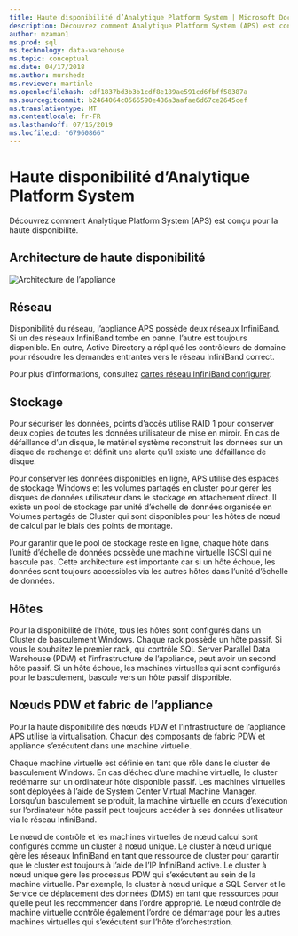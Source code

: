 ```yaml
---
title: Haute disponibilité d’Analytique Platform System | Microsoft Docs
description: Découvrez comment Analytique Platform System (APS) est conçu pour la haute disponibilité.
author: mzaman1
ms.prod: sql
ms.technology: data-warehouse
ms.topic: conceptual
ms.date: 04/17/2018
ms.author: murshedz
ms.reviewer: martinle
ms.openlocfilehash: cdf1837bd3b3b1cdf8e189ae591cd6fbff58387a
ms.sourcegitcommit: b2464064c0566590e486a3aafae6d67ce2645cef
ms.translationtype: MT
ms.contentlocale: fr-FR
ms.lasthandoff: 07/15/2019
ms.locfileid: "67960866"
---
```

# <a name="analytics-platform-system-high-availability"></a>Haute disponibilité d’Analytique Platform System
Découvrez comment Analytique Platform System (APS) est conçu pour la haute disponibilité.  
  
## <a name="high-availability-architecture"></a>Architecture de haute disponibilité  
![Architecture de l’appliance](media/appliance-architecture.png "architecture de l’Appliance")  
  
## <a name="network"></a>Réseau  
Disponibilité du réseau, l’appliance APS possède deux réseaux InfiniBand. Si un des réseaux InfiniBand tombe en panne, l’autre est toujours disponible. En outre, Active Directory a répliqué les contrôleurs de domaine pour résoudre les demandes entrantes vers le réseau InfiniBand correct.  
  
Pour plus d’informations, consultez [cartes réseau InfiniBand configurer](configure-infiniband-network-adapters.md).  
  
## <a name="storage"></a>Stockage  
Pour sécuriser les données, points d’accès utilise RAID 1 pour conserver deux copies de toutes les données utilisateur de mise en miroir. En cas de défaillance d’un disque, le matériel système reconstruit les données sur un disque de rechange et définit une alerte qu’il existe une défaillance de disque.  
  
Pour conserver les données disponibles en ligne, APS utilise des espaces de stockage Windows et les volumes partagés en cluster pour gérer les disques de données utilisateur dans le stockage en attachement direct. Il existe un pool de stockage par unité d’échelle de données organisée en Volumes partagés de Cluster qui sont disponibles pour les hôtes de nœud de calcul par le biais des points de montage.  
  
Pour garantir que le pool de stockage reste en ligne, chaque hôte dans l’unité d’échelle de données possède une machine virtuelle ISCSI qui ne bascule pas. Cette architecture est importante car si un hôte échoue, les données sont toujours accessibles via les autres hôtes dans l’unité d’échelle de données.  
  
## <a name="hosts"></a>Hôtes  
Pour la disponibilité de l’hôte, tous les hôtes sont configurés dans un Cluster de basculement Windows. Chaque rack possède un hôte passif. Si vous le souhaitez le premier rack, qui contrôle SQL Server Parallel Data Warehouse (PDW) et l’infrastructure de l’appliance, peut avoir un second hôte passif. Si un hôte échoue, les machines virtuelles qui sont configurés pour le basculement, bascule vers un hôte passif disponible.  
  
## <a name="pdw-nodes-and-appliance-fabric"></a>Nœuds PDW et fabric de l’appliance  
Pour la haute disponibilité des nœuds PDW et l’infrastructure de l’appliance APS utilise la virtualisation. Chacun des composants de fabric PDW et appliance s’exécutent dans une machine virtuelle.  
  
Chaque machine virtuelle est définie en tant que rôle dans le cluster de basculement Windows. En cas d’échec d’une machine virtuelle, le cluster redémarre sur un ordinateur hôte disponible passif. Les machines virtuelles sont déployées à l’aide de System Center Virtual Machine Manager. Lorsqu’un basculement se produit, la machine virtuelle en cours d’exécution sur l’ordinateur hôte passif peut toujours accéder à ses données utilisateur via le réseau InfiniBand.  
  
Le nœud de contrôle et les machines virtuelles de nœud calcul sont configurés comme un cluster à nœud unique. Le cluster à nœud unique gère les réseaux InfiniBand en tant que ressource de cluster pour garantir que le cluster est toujours à l’aide de l’IP InfiniBand active. Le cluster à nœud unique gère les processus PDW qui s’exécutent au sein de la machine virtuelle. Par exemple, le cluster à nœud unique a SQL Server et le Service de déplacement des données (DMS) en tant que ressources pour qu’elle peut les recommencer dans l’ordre approprié. Le nœud contrôle de machine virtuelle contrôle également l’ordre de démarrage pour les autres machines virtuelles qui s’exécutent sur l’hôte d’orchestration.  
  
